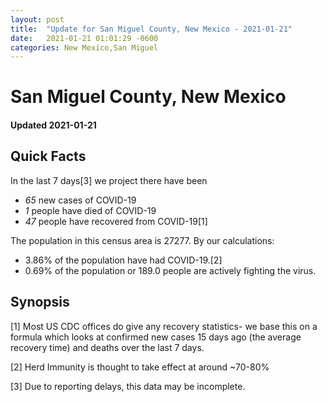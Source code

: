 ```yaml
---
layout: post
title:  "Update for San Miguel County, New Mexico - 2021-01-21"
date:   2021-01-21 01:01:29 -0600
categories: New Mexico,San Miguel
---
```


# San Miguel County, New Mexico
#### Updated 2021-01-21

## Quick Facts

In the last 7 days[3] we project there have been
- *65* new cases of COVID-19
- *1* people have died of COVID-19
- *47* people have recovered from COVID-19[1]

The population in this census area is 27277. By our calculations:
- 3.86% of the population have had COVID-19.[2]
- 0.69% of the population or 189.0 people are actively fighting the virus.

## Synopsis




[1] Most US CDC offices do give any recovery statistics- we base this on a formula which looks at confirmed new cases
15 days ago (the average recovery time) and deaths over the last 7 days.

[2] Herd Immunity is thought to take effect at around ~70-80%

[3] Due to reporting delays, this data may be incomplete.
 
    